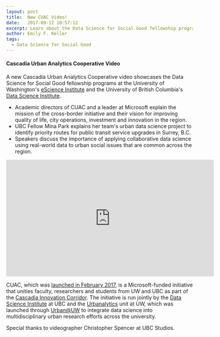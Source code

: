 ```yaml
---
layout: post
title:  New CUAC Video!
date:   2017-09-12 10:57:12
excerpt: Learn about the Data Science for Social Good fellowship programs integrated into the Cascadia Urban Analytics Cooperative in a new video.
author: Emily F. Keller
tags:
  - Data Science for Social Good
---
```


#### Cascadia Urban Analytics Cooperative Video

A new Cascadia Urban Analytics Cooperative video showcases the Data Science for Social Good fellowship programs at the University of Washington's [eScience Institute](http://escience.washington.edu/) and the University of British Columbia's [Data Science Institute](https://dsi.ubc.ca/).

* Academic directors of CUAC and a leader at Microsoft explain the mission of the cross-border initiative and their vision for improving quality of life, city operations, investment and innovation in the region.
* UBC Fellow Mina Park explains her team's urban data science project to identify priority routes for public transit service upgrades in Surrey, B.C.
* Speakers discuss the importance of applying collaborative data science using real-world data to urban social issues that are common across the region.

<iframe width="560" height="315" src="https://www.youtube.com/embed/RWGm4q0bq6I" frameborder="0" allowfullscreen></iframe>

CUAC, which was [launched in February 2017](http://www.washington.edu/news/2017/02/23/universities-establish-joint-center-to-use-data-for-social-good-in-cascadia-region/), is a Microsoft-funded initiative that unities faculty, researchers and students from UW and UBC as part of the [Cascadia Innovation Corridor](https://news.microsoft.com/2017/09/12/new-partnerships-advance-the-cascadia-innovation-corridor/). The initiative is run jointly by the [Data Science Institute]( https://dsi.ubc.ca/) at UBC and the [Urbanalytics]( http://urbanalytics.uw.edu/) unit at UW, which was launched through [Urban@UW](http://urban.uw.edu/) to integrate data science into multidisciplinary urban research efforts across the university. 

Special thanks to videographer Christopher Spencer at UBC Studios.
